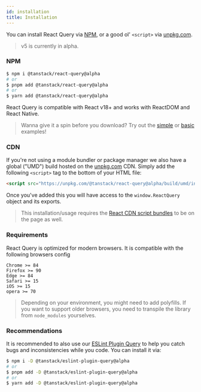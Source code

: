 ```yaml
---
id: installation
title: Installation
---
```


You can install React Query via [NPM](https://npmjs.com),
or a good ol' `<script>` via
[unpkg.com](https://unpkg.com).

> v5 is currently in alpha.

### NPM

```bash
$ npm i @tanstack/react-query@alpha
# or
$ pnpm add @tanstack/react-query@alpha
# or
$ yarn add @tanstack/react-query@alpha
```

React Query is compatible with React v18+ and works with ReactDOM and React Native.

> Wanna give it a spin before you download? Try out the [simple](../examples/react/simple) or [basic](../examples/react/basic) examples!

### CDN

If you're not using a module bundler or package manager we also have a global ("UMD") build hosted on the [unpkg.com](https://unpkg.com) CDN. Simply add the following `<script>` tag to the bottom of your HTML file:

```html
<script src="https://unpkg.com/@tanstack/react-query@alpha/build/umd/index.production.js"></script>
```

Once you've added this you will have access to the `window.ReactQuery` object and its exports.

> This installation/usage requires the [React CDN script bundles](https://reactjs.org/docs/cdn-links.html) to be on the page as well.

### Requirements

React Query is optimized for modern browsers. It is compatible with the following browsers config

```
Chrome >= 84
Firefox >= 90
Edge >= 84
Safari >= 15
iOS >= 15
opera >= 70
```

> Depending on your environment, you might need to add polyfills. If you want to support older browsers, you need to transpile the library from `node_modules` yourselves.

### Recommendations

It is recommended to also use our [ESLint Plugin Query](./eslint/eslint-plugin-query) to help you catch bugs and inconsistencies while you code. You can install it via:

```bash
$ npm i -D @tanstack/eslint-plugin-query@alpha
# or
$ pnpm add -D @tanstack/eslint-plugin-query@alpha
# or
$ yarn add -D @tanstack/eslint-plugin-query@alpha
```
